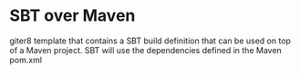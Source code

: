 SBT over Maven
==============

giter8 template that contains a SBT build definition that can be used on top of
a Maven project. SBT will use the dependencies defined in the Maven pom.xml
